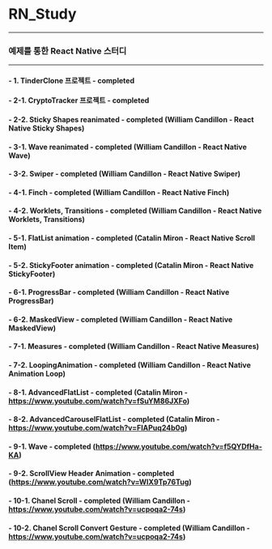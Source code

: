 # RN_Study

---

### 예제를 통한 React Native 스터디

---

#### - 1. TinderClone 프로젝트 - completed

#### - 2-1. CryptoTracker 프로젝트 - completed

#### - 2-2. Sticky Shapes reanimated - completed (William Candillon - React Native Sticky Shapes)

#### - 3-1. Wave reanimated - completed (William Candillon - React Native Wave)

#### - 3-2. Swiper - completed (William Candillon - React Native Swiper)

#### - 4-1. Finch - completed (William Candillon - React Native Finch)

#### - 4-2. Worklets, Transitions - completed (William Candillon - React Native Worklets, Transitions)

#### - 5-1. FlatList animation - completed (Catalin Miron - React Native Scroll Item)

#### - 5-2. StickyFooter animation - completed (Catalin Miron - React Native StickyFooter)

#### - 6-1. ProgressBar - completed (William Candillon - React Native ProgressBar)

#### - 6-2. MaskedView - completed (William Candillon - React Native MaskedView)

#### - 7-1. Measures - completed (William Candillon - React Native Measures)

#### - 7-2. LoopingAnimation - completed (William Candillon - React Native Animation Loop)

#### - 8-1. AdvancedFlatList - completed (Catalin Miron - https://www.youtube.com/watch?v=fSuYM86JXFo)

#### - 8-2. AdvancedCarouselFlatList - completed (Catalin Miron - https://www.youtube.com/watch?v=FIAPuq24b0g)

#### - 9-1. Wave - completed (https://www.youtube.com/watch?v=f5QYDfHa-KA)

#### - 9-2. ScrollView Header Animation - completed (https://www.youtube.com/watch?v=WIX9Tp76Tug)

#### - 10-1. Chanel Scroll - completed (William Candillon - https://www.youtube.com/watch?v=ucpoqa2-74s)

#### - 10-2. Chanel Scroll Convert Gesture - completed (William Candillon - https://www.youtube.com/watch?v=ucpoqa2-74s)
